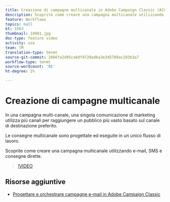 ```yaml
---
title: Creazione di campagne multicanale in Adobe Campaign Classic (ACC)
description: Scoprite come creare una campagna multicanale utilizzando e-mail, SMS e consegne dirette.
feature: Workflows
topics: null
kt: 1563
thumbnail: 24981.jpg
doc-type: feature video
activity: use
team: TM
translation-type: tm+mt
source-git-commit: 2666fa2d95ca6df4720ad6a3e3d5789ac283b3a7
workflow-type: tm+mt
source-wordcount: '91'
ht-degree: 2%

---
```



# Creazione di campagne multicanale

In una campagna multi-canale, una singola comunicazione di marketing utilizza più canali per raggiungere un pubblico più vasto basato sul canale di destinazione preferito.

Le consegne multicanale sono progettate ed eseguite in un unico flusso di lavoro.

Scoprite come creare una campagna multicanale utilizzando e-mail, SMS e consegne dirette.

>[!VIDEO](https://video.tv.adobe.com/v/24981?quality=12)

## Risorse aggiuntive

* [Progettare e orchestrare campagne e-mail in Adobe Campaign Classic](https://helpx.adobe.com/campaign/classic/how-to/design-orchestrate-email-campaigns-in-campaign-classic.html)

